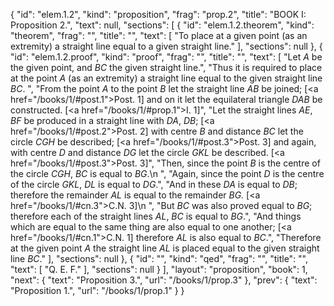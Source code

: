 {
  "id": "elem.1.2",
  "kind": "proposition",
  "frag": "prop.2",
  "title": "BOOK I: Proposition 2.",
  "text": null,
  "sections": [
    {
      "id": "elem.1.2.theorem",
      "kind": "theorem",
      "frag": "",
      "title": "",
      "text": [
        "To place at a given point (as an extremity) a straight line equal to a given straight line."
      ],
      "sections": null
    },
    {
      "id": "elem.1.2.proof",
      "kind": "proof",
      "frag": "",
      "title": "",
      "text": [
        "Let <var>A</var> be the given point, and <var>BC</var> the given straight line.",
        "Thus it is required to place at the point <var>A</var> (as an extremity) a straight line equal to the given straight line <var>BC</var>. ",
        "From the point <var>A</var> to the point <var>B</var> let the straight line <var>AB</var> be joined; [<a href=\"/books/1/#post.1\">Post. 1</a>] and on it let the equilateral triangle <var>DAB</var> be constructed. [<a href=\"/books/1/#prop.1\">I. 1</a>]",
        "Let the straight lines <var>AE</var>, <var>BF</var> be produced in a straight line with <var>DA</var>, <var>DB</var>; [<a href=\"/books/1/#post.2\">Post. 2</a>] with centre <var>B</var> and distance <var>BC</var> let the circle <var>CGH</var> be described; [<a href=\"/books/1/#post.3\">Post. 3</a>] and again, with centre <var>D</var> and distance <var>DG</var> let the circle <var>GKL</var> be described. [<a href=\"/books/1/#post.3\">Post. 3</a>]",
        "Then, since the point <var>B</var> is the centre of the circle <var>CGH</var>, <var>BC</var> is equal to <var>BG</var>.\n        ",
        "Again, since the point <var>D</var> is the centre of the circle <var>GKL</var>, <var>DL</var> is equal to <var>DG</var>.",
        "And in these <var>DA</var> is equal to <var>DB</var>; therefore the remainder <var>AL</var> is equal to the remainder <var>BG.</var> [<a href=\"/books/1/#cn.3\">C.N. 3</a>]\n        ",
        "But <var>BC</var> was also proved equal to <var>BG</var>; therefore each of the straight lines <var>AL</var>, <var>BC</var> is equal to <var>BG</var>.",
        "And things which are equal to the same thing are also equal to one another; [<a href=\"/books/1/#cn.1\">C.N. 1</a>] therefore <var>AL</var> is also equal to <var>BC</var>.",
        "Therefore at the given point <var>A</var> the straight line <var>AL</var> is placed equal to the given straight line <var>BC</var>."
      ],
      "sections": null
    },
    {
      "id": "",
      "kind": "qed",
      "frag": "",
      "title": "",
      "text": [
        "Q. E. F."
      ],
      "sections": null
    }
  ],
  "layout": "proposition",
  "book": 1,
  "next": {
    "text": "Proposition 3.",
    "url": "/books/1/prop.3"
  },
  "prev": {
    "text": "Proposition 1.",
    "url": "/books/1/prop.1"
  }
}
